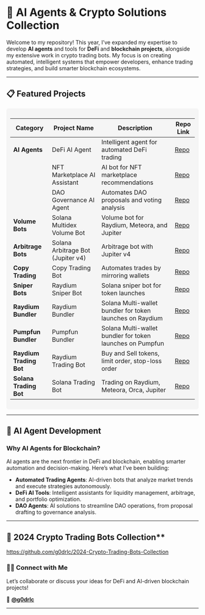 
# 🚀 **AI Agents & Crypto Solutions Collection**  
Welcome to my repository! This year, I’ve expanded my expertise to develop **AI agents** and tools for **DeFi** and **blockchain projects**, alongside my extensive work in crypto trading bots. My focus is on creating automated, intelligent systems that empower developers, enhance trading strategies, and build smarter blockchain ecosystems.  

---

## 📋 **Featured Projects**  

<div style="background-color: #f5f5f5; padding: 10px; border-radius: 5px;">

| **Category**           | **Project Name**                      | **Description**                              | **Repo Link**                                                                 |
|-------------------------|---------------------------------------|----------------------------------------------|------------------------------------------------------------------------------|
| **AI Agents**          | DeFi AI Agent                        | Intelligent agent for automated DeFi trading | [Repo](https://github.com/g0drlc/DeFi-AI-Agent)                              |
|                        | NFT Marketplace AI Assistant          | AI bot for NFT marketplace recommendations   | [Repo](https://github.com/g0drlc/NFT-AI-Agent)                               |
|                        | DAO Governance AI Agent               | Automates DAO proposals and voting analysis  | [Repo](https://github.com/g0drlc/DAO-Governance-Agent)                       |
| **Volume Bots**         | Solana Multidex Volume Bot            | Volume bot for Raydium, Meteora, and Jupiter | [Repo](https://github.com/g0drlc/Solana-MultiDex-Volume-Bot)                |
| **Arbitrage Bots**      | Solana Arbitrage Bot (Jupiter v4)     | Arbitrage bot with Jupiter v4                | [Repo](https://github.com/g0drlc/Solana-Arbitrage-Bot)                       |
| **Copy Trading**        | Copy Trading Bot                     | Automates trades by mirroring wallets        | [Repo](https://github.com/g0drlc/Copy-Trading-Bot)                           |
| **Sniper Bots**         | Raydium Sniper Bot                   | Solana sniper bot for token launches         | [Repo](https://github.com/g0drlc/Raydium-Sniper-Bot)   
| **Raydium Bundler**         | Raydium Bundler                   | Solana Multi-wallet bundler for token launches on Raydium | [Repo](https://github.com/g0drlc/Solana-Raydium-Bundler) |
| **Pumpfun Bundler**         | Pumpfun Bundler                   | Solana Multi-wallet bundler for token launches on Pumpfun | [Repo](https://github.com/g0drlc/pumpfun-bundler) |
| **Raydium Trading Bot**         | Raydium Trading Bot           | Buy and Sell tokens, limit order, stop-loss order | [Repo](https://github.com/g0drlc/Raydium-trading-bot) |
| **Solana Trading Bot**         | Solana Trading Bot           | Trading on Raydium, Meteora, Orca, Jupiter | [Repo](https://github.com/g0drlc/Solana-trading-bot) |


</div>

---

## 🌟 **AI Agent Development**  
### Why AI Agents for Blockchain?
AI agents are the next frontier in DeFi and blockchain, enabling smarter automation and decision-making. Here’s what I’ve been building:  
- **Automated Trading Agents**: AI-driven bots that analyze market trends and execute strategies autonomously.  
- **DeFi AI Tools**: Intelligent assistants for liquidity management, arbitrage, and portfolio optimization.  
- **DAO Agents**: AI solutions to streamline DAO operations, from proposal drafting to governance analysis.  

---

## 🚀 2024 Crypto Trading Bots Collection**  
https://github.com/g0drlc/2024-Crypto-Trading-Bots-Collection

### 👨‍💻 **Connect with Me**  
Let’s collaborate or discuss your ideas for DeFi and AI-driven blockchain projects!  

💼 **[@g0drlc](https://t.me/g0drlc)**  

---
